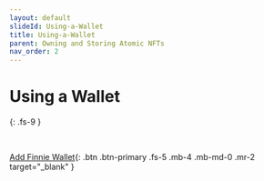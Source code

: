 ```yaml
---
layout: default
slideId: Using-a-Wallet
title: Using-a-Wallet
parent: Owning and Storing Atomic NFTs
nav_order: 2
---
```


# Using a Wallet
{: .fs-9 }

<br>

[Add Finnie Wallet](https://chrome.google.com/webstore/detail/finnie/cjmkndjhnagcfbpiemnkdpomccnjblmj){: .btn .btn-primary .fs-5 .mb-4 .mb-md-0 .mr-2 target="_blank" }